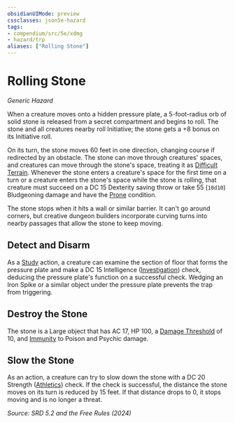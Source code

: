 ```yaml
---
obsidianUIMode: preview
cssclasses: json5e-hazard
tags:
- compendium/src/5e/xdmg
- hazard/trp
aliases: ["Rolling Stone"]
---
```

# Rolling Stone
*Generic Hazard*  

When a creature moves onto a hidden pressure plate, a 5-foot-radius orb of solid stone is released from a secret compartment and begins to roll. The stone and all creatures nearby roll Initiative; the stone gets a +8 bonus on its Initiative roll.

On its turn, the stone moves 60 feet in one direction, changing course if redirected by an obstacle. The stone can move through creatures' spaces, and creatures can move through the stone's space, treating it as [Difficult Terrain](difficult-terrain-xphb.md). Whenever the stone enters a creature's space for the first time on a turn or a creature enters the stone's space while the stone is rolling, that creature must succeed on a DC 15 Dexterity saving throw or take 55 (`10d10`) Bludgeoning damage and have the [Prone](conditions.md#Prone) condition.

The stone stops when it hits a wall or similar barrier. It can't go around corners, but creative dungeon builders incorporate curving turns into nearby passages that allow the stone to keep moving.

## Detect and Disarm

As a [Study](actions.md#Study) action, a creature can examine the section of floor that forms the pressure plate and make a DC 15 Intelligence ([Investigation](skills.md#Investigation)) check, deducing the pressure plate's function on a successful check. Wedging an Iron Spike or a similar object under the pressure plate prevents the trap from triggering.

## Destroy the Stone

The stone is a Large object that has AC 17, HP 100, a [Damage Threshold](damage-threshold-xphb.md) of 10, and [Immunity](immunity-xphb.md) to Poison and Psychic damage.

## Slow the Stone

As an action, a creature can try to slow down the stone with a DC 20 Strength ([Athletics](skills.md#Athletics)) check. If the check is successful, the distance the stone moves on its turn is reduced by 15 feet. If that distance drops to 0, it stops moving and is no longer a threat.

*Source: SRD 5.2 and the Free Rules (2024)*